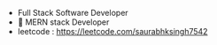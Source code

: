 - Full Stack Software Developer
- 👀 MERN stack Developer
- leetcode : https://leetcode.com/saurabhksingh7542


<!---
saurabhsingh1712/saurabhsingh1712 is a ✨ special ✨ repository because its `README.md` (this file) appears on your GitHub profile.
You can click the Preview link to take a look at your changes.
--->
